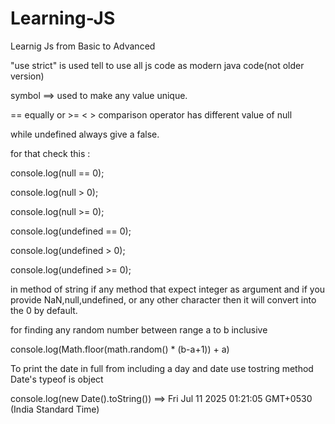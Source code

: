 # Learning-JS
Learnig Js from Basic to Advanced

"use strict" is used tell to use all js code as modern java code(not older version)

symbol ==> used to make any value unique.  

== equally or >= < > comparison operator has different value of null 

while undefined always give a false.

for that check this :

console.log(null == 0);

console.log(null > 0);

console.log(null >= 0);


console.log(undefined == 0);

console.log(undefined > 0);

console.log(undefined >= 0);

in method of string if any method that expect integer as argument and if you provide NaN,null,undefined, or any other character then it will convert into the 0 by default.

for finding any random number between range a to b inclusive

console.log(Math.floor(math.random() * (b-a+1)) + a)

To print the date in full from including a day and date use tostring method 
Date's typeof is object


console.log(new Date().toString())  ==>   Fri Jul 11 2025 01:21:05 GMT+0530 (India Standard Time)

 